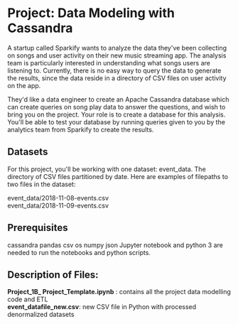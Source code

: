 # Project: Data Modeling with Cassandra
A startup called Sparkify wants to analyze the data they've been collecting on songs and user activity on their new music streaming app. The analysis team is particularly interested in understanding what songs users are listening to. Currently, there is no easy way to query the data to generate the results, since the data reside in a directory of CSV files on user activity on the app.

They'd like a data engineer to create an Apache Cassandra database which can create queries on song play data to answer the questions, and wish to bring you on the project. Your role is to create a database for this analysis. You'll be able to test your database by running queries given to you by the analytics team from Sparkify to create the results.

## Datasets
For this project, you'll be working with one dataset: event_data. The directory of CSV files partitioned by date. Here are examples of filepaths to two files in the dataset: <br>

event_data/2018-11-08-events.csv <br>
event_data/2018-11-09-events.csv

## Prerequisites
cassandra
pandas
csv
os
numpy
json Jupyter notebook and python 3 are needed to run the notebooks and python scripts.

## Description of Files:
**Project_1B_ Project_Template.ipynb** : contains all the project data modelling code and ETL <br>
**event_datafile_new.csv**: new CSV file in Python with processed denormalized datasets 
